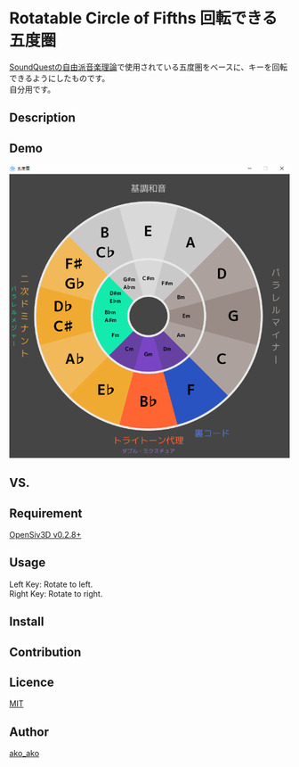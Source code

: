 Rotatable Circle of Fifths 回転できる五度圏
====
[SoundQuestの自由派音楽理論](https://soundquest.jp/quest/)で使用されている五度圏をベースに、キーを回転できるようにしたものです。  
自分用です。

## Description

## Demo
![Demo](https://github.com/ako-ako/Rotatable-Circle-of-Fifths/blob/master/CircleOfFifthsSiv3D.gif)

## VS. 

## Requirement
[OpenSiv3D v0.2.8+](https://github.com/Siv3D/OpenSiv3D)

## Usage
Left Key: Rotate to left.  
Right Key: Rotate to right.

## Install

## Contribution

## Licence

[MIT](https://github.com/tcnksm/tool/blob/master/LICENCE)

## Author

[ako_ako](https://github.com/ako-ako)